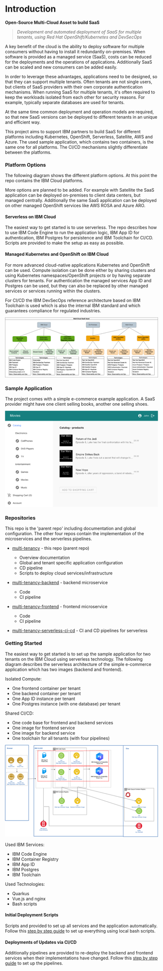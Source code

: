 # Introduction

**Open-Source Multi-Cloud Asset to build SaaS**

>_Development and automated deployment of SaaS for multiple tenants, using Red Hat OpenShift/Kubernetes and DevSecOps_

A key benefit of the cloud is the ability to deploy software for multiple consumers without having to install it redundantly on-premises. When software is provided as a managed service (SaaS), costs can be reduced for the deployments and the operations of applications. Additionally SaaS can be scaled and new consumers can be added easily.

In order to leverage these advantages, applications need to be designed, so that they can support multiple tenants. Often tenants are not single users, but clients of SaaS providers with their own corporate authentication mechanisms. When running SaaS for multiple tenants, it's often required to keep the workloads isolated from each other for security reasons. For example, typically separate databases are used for tenants.

At the same time common deployment and operation models are required, so that new SaaS versions can be deployed to different tenants in an unique and efficient way.

This project aims to support IBM partners to build SaaS for different platforms including Kubernetes, OpenShift, Serverless, Satellite, AWS and Azure. The used sample application, which contains two containers, is the same one for all platforms. The CI/CD mechanisms slightly differentiate between the platforms.

### Platform Options

The following diagram shows the different platform options. At this point the repo contains the IBM Cloud platforms.

More options are planned to be added. For example with Satellite the SaaS application can be deployed on-premises to client data centers, but managed centrally. Additionally the same SaaS application can be deployed on other managed OpenShift services like AWS ROSA and Azure ARO.

#### Serverless on IBM Cloud

The easiest way to get started is to use serverless. The repo describes how to use IBM Code Engine to run the application logic, IBM App ID for authentication, IBM Postgres for persistence and IBM Toolchain for CI/CD. Scripts are provided to make the setup as easy as possible.

#### Managed Kubernetes and OpenShift on IBM Cloud

For more advanced cloud-native applications Kubernetes and OpenShift can be used. Compute isolation can be done either by sharing clusters and using Kubernetes namespaces/OpenShift projects or by having separate clusters for tenants. For authentication the managed services App ID and Postgres can be used, but they can also be replaced by other managed services or services running within the clusters.

For CI/CD the IBM DevSecOps reference architecture based on IBM Toolchain is used which is also the internal IBM standard and which guarantees compliance for regulated industries.

<kbd><img src="../images/introduction/Options-Simple.png" /></kbd>

### Sample Application

The project comes with a simple e-commerce example application. A SaaS provider might have one client selling books, another one selling shoes.

<kbd><img src="../images/introduction/example-app.png" /></kbd>

### Repositories

This repo is the 'parent repo' including documentation and global configuration. The other four repos contain the implementation of the microservices and the serverless pipelines.

* [multi-tenancy](https://github.com/IBM/multi-tenancy) - this repo (parent repo)

    * Overview documentation
    * Global and tenant specific application configuration
    * CD pipeline
    * Scripts to deploy cloud services/infrastructure

* [multi-tenancy-backend](https://github.com/IBM/multi-tenancy-backend) - backend microservice

    * Code
    * CI pipeline

* [multi-tenancy-frontend](https://github.com/IBM/multi-tenancy-frontend) - frontend microservice  

    * Code
    * CI pipeline

* [multi-tenancy-serverless-ci-cd](https://github.com/IBM/multi-tenancy-serverless-ci-cd) - CI and CD pipelines for serverless

### Getting Started

The easiest way to get started is to set up the sample application for two tenants on the IBM Cloud using serverless technology. The following diagram describes the serverless architecture of the simple e-commerce application which has two images (backend and frontend).

Isolated Compute:

* One frontend container per tenant
* One backend container per tenant
* One App ID instance per tenant
* One Postgres instance (with one database) per tenant

Shared CI/CD:

* One code base for frontend and backend services
* One image for frontend service
* One image for backend service
* One toolchain for all tenants (with four pipelines)

<kbd><img src="../images/introduction/multi-tenant-app-architecture.png" /></kbd>

Used IBM Services:

* IBM Code Engine
* IBM Container Registry
* IBM App ID
* IBM Postgres
* IBM Toolchain

Used Technologies:

* Quarkus
* Vue.js and nginx
* Bash scripts

#### Initial Deployment Scripts

Scripts and provided to set up all services and the application automatically. Follow this [step by step guide](./serverless-via-ibm-code-engine/ce-setup-create-the-instances.md) to set up everything using local bash scripts.

#### Deployments of Updates via CI/CD

Additionally pipelines are provided to re-deploy the backend and frontend services when their implementations have changed. Follow this [step by step guide](./serverless-via-ibm-code-engine/serverless-cicd.md) to set up the pipelines.